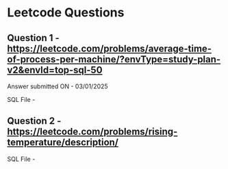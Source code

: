 # Leetcode Questions

## Question 1 - https://leetcode.com/problems/average-time-of-process-per-machine/?envType=study-plan-v2&envId=top-sql-50 
Answer submitted ON - 03/01/2025

SQL File - 

## Question 2 - https://leetcode.com/problems/rising-temperature/description/

SQL File -
